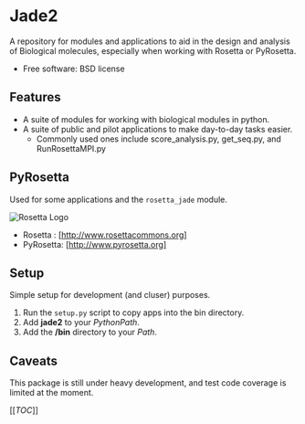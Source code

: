 
# Jade2


A repository for modules and applications to aid in the design and analysis of Biological molecules, especially when working with Rosetta or PyRosetta.

* Free software: BSD license


## Features


- A suite of modules for working with biological modules in python.
- A suite of public and pilot applications to make day-to-day tasks easier.
  - Commonly used ones include score_analysis.py, get_seq.py, and RunRosettaMPI.py

## PyRosetta

Used for some applications and the `rosetta_jade` module.


[rosetta_logo]:  https://www.rosettacommons.org/sites/all/themes/rosettacommons/logo.png "Rosetta Logo"

![Rosetta Logo][rosetta_logo]

* Rosetta  : [http://www.rosettacommons.org]
* PyRosetta: [http://www.pyrosetta.org]

## Setup

Simple setup for development (and cluser) purposes.
1) Run the `setup.py` script to copy apps into the bin directory.
2) Add **jade2** to your *PythonPath*.
3) Add the **/bin** directory to your *Path*.

## Caveats

This package is still under heavy development, and test code coverage is limited at the moment.

[[_TOC_]]


